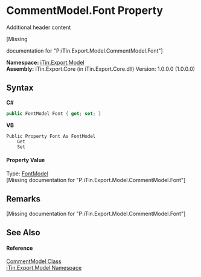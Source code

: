 # CommentModel.Font Property 
Additional header content 

\[Missing <summary> documentation for "P:iTin.Export.Model.CommentModel.Font"\]

**Namespace:**&nbsp;<a href="ef57ffcc-e95e-b212-5a46-9aa6f5a3511f">iTin.Export.Model</a><br />**Assembly:**&nbsp;iTin.Export.Core (in iTin.Export.Core.dll) Version: 1.0.0.0 (1.0.0.0)

## Syntax

**C#**<br />
``` C#
public FontModel Font { get; set; }
```

**VB**<br />
``` VB
Public Property Font As FontModel
	Get
	Set
```


#### Property Value
Type: <a href="f76e04fd-28ef-14a3-ac73-a21720926960">FontModel</a><br />\[Missing <value> documentation for "P:iTin.Export.Model.CommentModel.Font"\]

## Remarks
\[Missing <remarks> documentation for "P:iTin.Export.Model.CommentModel.Font"\]

## See Also


#### Reference
<a href="66ffdea2-01bf-5e72-5880-6ae3681f9145">CommentModel Class</a><br /><a href="ef57ffcc-e95e-b212-5a46-9aa6f5a3511f">iTin.Export.Model Namespace</a><br />